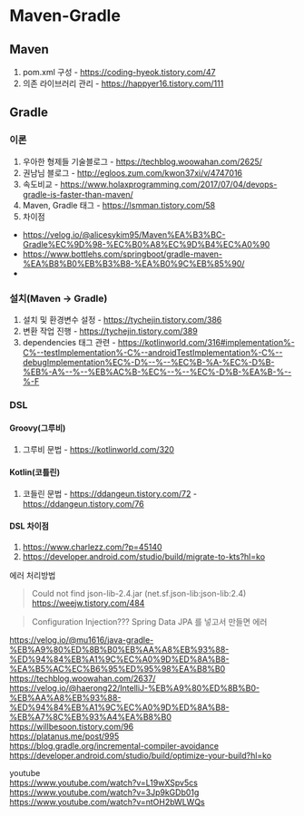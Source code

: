 # Maven-Gradle

## Maven
1. pom.xml 구성 - https://coding-hyeok.tistory.com/47
2. 의존 라이브러리 관리 - https://happyer16.tistory.com/111

## Gradle

### 이론
1. 우아한 형제들 기술블로그 - https://techblog.woowahan.com/2625/
2. 권남님 블로그 - http://egloos.zum.com/kwon37xi/v/4747016
3. 속도비교 - https://www.holaxprogramming.com/2017/07/04/devops-gradle-is-faster-than-maven/
4. Maven, Gradle 태그 - https://lsmman.tistory.com/58
5. 차이점 
- https://velog.io/@alicesykim95/Maven%EA%B3%BC-Gradle%EC%9D%98-%EC%B0%A8%EC%9D%B4%EC%A0%90  
- https://www.bottlehs.com/springboot/gradle-maven-%EA%B8%B0%EB%B3%B8-%EA%B0%9C%EB%85%90/
- 

### 설치(Maven -> Gradle)
1. 설치 및 환경변수 설정 - https://tychejin.tistory.com/386
2. 변환 작업 진행 - https://tychejin.tistory.com/389
3. dependencies 태그 관련 - https://kotlinworld.com/316#implementation%-C%--testImplementation%-C%--androidTestImplementation%-C%--debugImplementation%EC%-D%--%--%EC%B-%A-%EC%-D%B-%EB%-A%--%--%EB%AC%B-%EC%--%--%EC%-D%B-%EA%B-%--%-F

### DSL
#### Groovy(그루비)
1. 그루비 문법 - https://kotlinworld.com/320

#### Kotlin(코틀린)
1. 코들린 문법 - https://ddangeun.tistory.com/72
              - https://ddangeun.tistory.com/76

#### DSL 차이점
1. https://www.charlezz.com/?p=45140
2. https://developer.android.com/studio/build/migrate-to-kts?hl=ko

에러 처리방법
> Could not find json-lib-2.4.jar (net.sf.json-lib:json-lib:2.4)  
> https://weejw.tistory.com/484


> Configuration Injection???
> Spring Data JPA 를 넣고서 만들면 에러


https://velog.io/@mu1616/java-gradle-%EB%A9%80%ED%8B%B0%EB%AA%A8%EB%93%88-%ED%94%84%EB%A1%9C%EC%A0%9D%ED%8A%B8-%EA%B5%AC%EC%B6%95%ED%95%98%EA%B8%B0  
https://techblog.woowahan.com/2637/  
https://velog.io/@haerong22/IntelliJ-%EB%A9%80%ED%8B%B0-%EB%AA%A8%EB%93%88-%ED%94%84%EB%A1%9C%EC%A0%9D%ED%8A%B8-%EB%A7%8C%EB%93%A4%EA%B8%B0  
https://willbesoon.tistory.com/96  
https://platanus.me/post/995  
https://blog.gradle.org/incremental-compiler-avoidance  
https://developer.android.com/studio/build/optimize-your-build?hl=ko  

youtube  
https://www.youtube.com/watch?v=L19wXSpv5cs  
https://www.youtube.com/watch?v=3Jp9kGDb01g  
https://www.youtube.com/watch?v=ntOH2bWLWQs  



